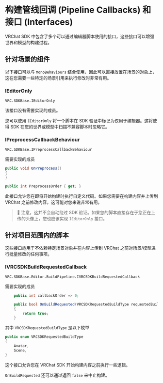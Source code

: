 # 构建管线回调 (Pipeline Callbacks) 和接口 (Interfaces)

VRChat SDK 中包含了多个可以通过编辑器脚本使用的接口，这些接口可以增强世界和模型的构建过程。

## 针对场景的组件

以下接口可以与 `MonoBehaviours` 结合使用，因此可以直接放置在场景的对象上，这在您需要一些特定的场景引用来执行修改时非常有用。

### IEditorOnly

`VRC.SDKBase.IEditorOnly`

该接口没有需要实现的成员。

您可以使用 `IEditorOnly` 将一个脚本在 SDK 验证中标记为仅用于编辑器。这将使得 SDK 在您的世界或模型中扫描不兼容脚本时忽略它。

### IPreprocessCallbackBehaviour

`VRC.SDKBase.IPreprocessCallbackBehaviour`

需要实现的成员

```csharp
public void OnPreprocess()
{
}

public int PreprocessOrder { get; }
```

此接口允许您在即将开始构建时执行自定义代码。如果您需要在构建内容并上传到 VRChat 之前修改内容，这可能对您来说非常有用。

> 🚧 注意，这并不会自动绕过 SDK 验证。如果您的脚本直接存在于您正在上传的头像上，您也应该实现 `IEditorOnly` 接口。

## 针对项目范围内的脚本

这些接口适用于不依赖特定场景对象并在内容上传到 VRChat 之前对场景/模型进行批量修改的任何事项。

### IVRCSDKBuildRequestedCallback

`VRC.SDKBase.Editor.BuildPipeline.IVRCSDKBuildRequestedCallback`

需要实现的成员

```csharp
    public int callbackOrder => 0;

    public bool OnBuildRequested(VRCSDKRequestedBuildType requestedBuildType)
    {
        return true;
    }
```

其中 `VRCSDKRequestedBuildType` 是以下枚举

```csharp
public enum VRCSDKRequestedBuildType
{
    Avatar,
    Scene,
}
```

这个接口允许您在 VRChat SDK 开始构建内容之前执行一些逻辑。

`OnBuildRequested` 还可以通过返回 `false` 来中止构建。